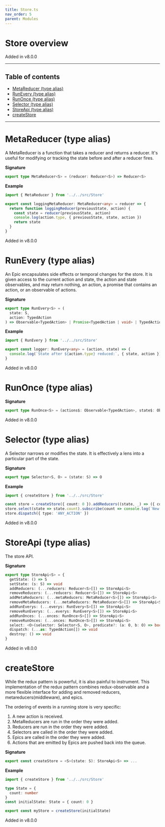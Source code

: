 ```yaml
---
title: Store.ts
nav_order: 5
parent: Modules
---
```


# Store overview

Added in v8.0.0

---

<h2 class="text-delta">Table of contents</h2>

- [MetaReducer (type alias)](#metareducer-type-alias)
- [RunEvery (type alias)](#runevery-type-alias)
- [RunOnce (type alias)](#runonce-type-alias)
- [Selector (type alias)](#selector-type-alias)
- [StoreApi (type alias)](#storeapi-type-alias)
- [createStore](#createstore)

---

# MetaReducer (type alias)

A MetaReducer is a function that takes a reducer and returns a reducer. It's useful
for modifying or tracking the state before and after a reducer fires.

**Signature**

```ts
export type MetaReducer<S> = (reducer: Reducer<S>) => Reducer<S>
```

**Example**

```ts
import { MetaReducer } from '../../src/Store'

export const loggingMetaReducer: MetaReducer<any> = reducer => {
  return function loggingReducer(previousState, action) {
    const state = reducer(previousState, action)
    console.log(action.type, { previousState, state, action })
    return state
  }
}
```

Added in v8.0.0

# RunEvery (type alias)

An Epic encapsulates side effects or temporal changes for the store.
It is given access to the current action and state, the action and
state observables, and may return nothing, an action, a promise that
contains an action, or an observable of actions.

**Signature**

```ts
export type RunEvery<S> = (
  state: S,
  action: TypedAction
) => Observable<TypedAction> | Promise<TypedAction | void> | TypedAction | void
```

**Example**

```ts
import { RunEvery } from '../../src/Store'

export const logger: RunEvery<any> = (action, state) => {
  console.log(`State after ${action.type} reduced:`, { state, action })
}
```

Added in v8.0.0

# RunOnce (type alias)

**Signature**

```ts
export type RunOnce<S> = (actions$: Observable<TypedAction>, state$: Observable<S>) => Observable<TypedAction>
```

Added in v8.0.0

# Selector (type alias)

A Selector narrows or modifies the state. It is effectively a lens into a particular
part of the state.

**Signature**

```ts
export type Selector<S, O> = (state: S) => O
```

**Example**

```ts
import { createStore } from '../../src/Store'

const store = createStore({ count: 0 }).addReducers((state, _) => ({ count: state.count + 1 }))
store.select(state => state.count).subscribe(count => console.log(`New count is: ${count}`))
store.dispatch({ type: 'ANY_ACTION' })
```

Added in v8.0.0

# StoreApi (type alias)

The store API.

**Signature**

```ts
export type StoreApi<S> = {
  getState: () => S
  setState: (s: S) => void
  addReducers: (...reducers: Reducer<S>[]) => StoreApi<S>
  removeReducers: (...reducers: Reducer<S>[]) => StoreApi<S>
  addMetaReducers: (...metaReducers: MetaReducer<S>[]) => StoreApi<S>
  removeMetaReducers: (...metaReducers: MetaReducer<S>[]) => StoreApi<S>
  addRunEverys: (...everys: RunEvery<S>[]) => StoreApi<S>
  removeRunEverys: (...everys: RunEvery<S>[]) => StoreApi<S>
  addRunOnces: (...onces: RunOnce<S>[]) => StoreApi<S>
  removeRunOnces: (...onces: RunOnce<S>[]) => StoreApi<S>
  select: <O>(selector: Selector<S, O>, predicate?: (a: O, b: O) => boolean) => Observable<O>
  dispatch: (...as: TypedAction[]) => void
  destroy: () => void
}
```

Added in v8.0.0

# createStore

While the redux pattern is powerful, it is also painful to instrument. This implementation
of the redux pattern combines redux-observable and a more flexible interface for adding
and removed reducers, metareducers(middleware), and epics.

The ordering of events in a running store is very specific:

1. A new action is received.
2. MetaReducers are run in the order they were added.
3. Reducers are run in the order they were added.
4. Selectors are called in the order they were added.
5. Epics are called in the order they were added.
6. Actions that are emitted by Epics are pushed back into the queue.

**Signature**

```ts
export const createStore = <S>(state: S): StoreApi<S> => ...
```

**Example**

```ts
import { createStore } from '../../src/Store'

type State = {
  count: number
}
const initialState: State = { count: 0 }

export const myStore = createStore(initialState)
```

Added in v8.0.0
